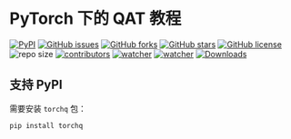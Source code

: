 # PyTorch 下的 QAT 教程

[![PyPI](https://img.shields.io/pypi/v/torchq.svg)](https://pypi.org/project/torch-quantization/) [![GitHub issues](https://img.shields.io/github/issues/xinetzone/torch-quantization)](https://github.com/xinetzone/torch-quantization/issues) [![GitHub forks](https://img.shields.io/github/forks/xinetzone/torch-quantization)](https://github.com/xinetzone/torch-quantization/network) [![GitHub stars](https://img.shields.io/github/stars/xinetzone/torch-quantization)](https://github.com/xinetzone/torch-quantization/stargazers) [![GitHub license](https://img.shields.io/github/license/xinetzone/torch-quantization)](https://github.com/xinetzone/torch-quantization/blob/main/LICENSE) ![repo size](https://img.shields.io/github/repo-size/xinetzone/torch-quantization.svg) [![contributors](https://img.shields.io/github/contributors/xinetzone/torch-quantization.svg)](https://github.com/xinetzone/torch-quantization/graphs/contributors) [![watcher](https://img.shields.io/github/watchers/xinetzone/torch-quantization.svg)](https://github.com/xinetzone/torch-quantization/watchers) [![watcher](https://img.shields.io/github/watchers/xinetzone/pytorch-book.svg)](https://github.com/xinetzone/pytorch-book/watchers) [![Downloads](https://pepy.tech/badge/torch-quantization/week)](https://pepy.tech/project/torch-quantization)

## 支持 PyPI

需要安装 `torchq` 包：

```shell
pip install torchq
```
